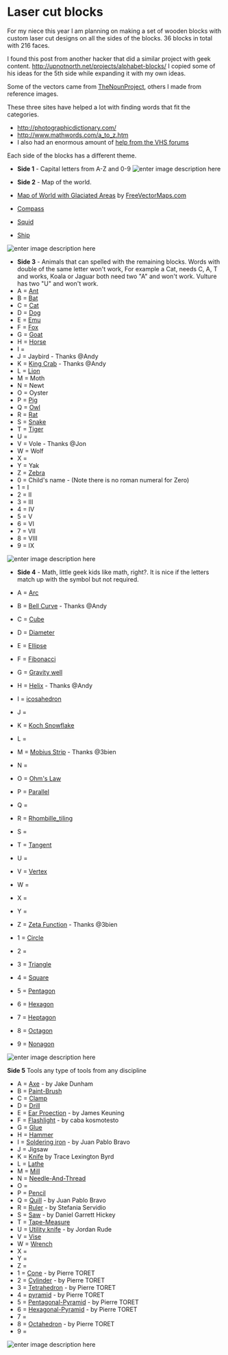 Laser cut blocks
============

For my niece this year I am planning on making a set of wooden blocks with custom laser cut designs on all the sides of the blocks. 36 blocks in total with 216 faces.

I found this post from another hacker that did a similar project with geek content. 
http://upnotnorth.net/projects/alphabet-blocks/
I copied some of his ideas for the 5th side while expanding it with my own ideas.

Some of the vectors came from [TheNounProject](http://thenounproject.com), others I made from reference images. 

These three sites have helped a lot with finding words that fit the categories. 

 - http://photographicdictionary.com/
 - http://www.mathwords.com/a_to_z.htm
 - I also had an enormous amount of [help from the VHS forums](https://talk.hackspace.ca/t/laser-cut-wooden-blocks-for-my-niece/808?u=funvill) 

Each side of the blocks has a different theme. 

 - **Side 1** - Capital letters from A-Z and 0-9
![enter image description here](https://raw.githubusercontent.com/funvill/Laser-cut-blocks/master/side1.png)

 - **Side 2** - Map of the world. 
  - [Map of World with Glaciated Areas](http://www.freevectormaps.com/world-maps/WRLD-EPS-02-0004?ref=atr) by [FreeVectorMaps.com](http://www.freevectormaps.com/?ref=atr)
  - [Compass](http://thenounproject.com/term/compass/67195/) 
  - [Squid](http://thenounproject.com/term/octopus/27855/) 
  - [Ship](http://thenounproject.com/term/ship/11582/) 

![enter image description here](https://raw.githubusercontent.com/funvill/Laser-cut-blocks/master/side2.png)

 - **Side 3** - Animals that can spelled with the remaining blocks. Words with double of the same letter won't work, For example a Cat, needs C, A, T and works, Koala or Jaguar both need two "A" and won't work. Vulture has two "U" and won't work.
  - A = [Ant](http://thenounproject.com/term/ant/1384/)
  - B = [Bat](http://thenounproject.com/term/bat/77721/) 
  - C = [Cat](http://thenounproject.com/term/cat/6725/) 
  - D = [Dog](http://thenounproject.com/term/dog/8126/) 
  - E = [Emu](http://thenounproject.com/term/ostrich/14873/)
  - F = [Fox](http://thenounproject.com/term/fox/13097/) 
  - G = [Goat](http://thenounproject.com/term/goat/18892/) 
  - H = [Horse](http://thenounproject.com/term/horse/19192/)
  - I = 
  - J = Jaybird - Thanks @Andy
  - K = [King Crab](http://thenounproject.com/term/crab/7099/) - Thanks @Andy
  - L = [Lion](http://thenounproject.com/term/lion/68963/) 
  - M = Moth 
  - N = Newt
  - O = Oyster
  - P = [Pig](http://thenounproject.com/term/pig/5271/) 
  - Q = [Owl](http://thenounproject.com/term/owl/64303/) 
  - R = [Rat](http://thenounproject.com/term/rat/85851/)
  - S = [Snake](http://thenounproject.com/term/snake/24037/)
  - T = [Tiger](http://thenounproject.com/term/tiger/29367/) 
  - U = 
  - V = Vole - Thanks @Jon
  - W = Wolf 
  - X = 
  - Y = Yak
  - Z = [Zebra](http://thenounproject.com/term/zebra/10753/) 
  - 0 = Child's name - (Note there is no roman numeral for Zero)
  - 1 = I 
  - 2 = II 
  - 3 = III 
  - 4 = IV
  - 5 = V
  - 6 = VI
  - 7 = VII
  - 8 = VIII
  - 9 = IX

![enter image description here](https://raw.githubusercontent.com/funvill/Laser-cut-blocks/master/side3.png)

 - **Side 4** - 
Math, little geek kids like math, right?. 
It is nice if the letters match up with the symbol but not required.

  - A = [Arc](http://en.wikipedia.org/wiki/Arc_%28geometry%29) 
  - B = [Bell Curve](http://en.wikipedia.org/wiki/Normal_distribution) - Thanks @Andy
  - C = [Cube](http://en.wikipedia.org/wiki/Cube) 
  - D = [Diameter](http://en.wikipedia.org/wiki/Diameter)
  - E = [Ellipse](http://en.wikipedia.org/wiki/Ellipse)
  - F = [Fibonacci](http://en.wikipedia.org/wiki/Fibonacci) 
  - G = [Gravity well](http://en.wikipedia.org/wiki/Gravity_well)
  - H = [Helix](http://en.wikipedia.org/wiki/Helix) - Thanks @Andy
  - I = [icosahedron](http://thenounproject.com/term/icosahedron/6890/)
  - J = 
  - K = [Koch Snowflake](http://en.wikipedia.org/wiki/Koch_snowflake)
  - L =
  - M = [Mobius Strip](http://en.wikipedia.org/wiki/M%C3%B6bius_strip) - Thanks @3bien
  - N =
  - O = [Ohm's Law](http://en.wikipedia.org/wiki/Ohm%27s_law)
  - P = [Parallel](http://en.wikipedia.org/wiki/Parallel_%28geometry%29)
  - Q =
  - R = [Rhombille_tiling](http://en.wikipedia.org/wiki/Rhombille_tiling)
  - S =
  - T = [Tangent](http://en.wikipedia.org/wiki/Tangent) 
  - U = 
  - V = [Vertex](http://en.wikipedia.org/wiki/Vertex_%28geometry%29) 
  - W =
  - X = 
  - Y = 
  - Z = [Zeta Function](http://en.wikipedia.org/wiki/Riemann_zeta_function) - Thanks @3bien
  - 1 = [Circle](http://en.wikipedia.org/wiki/Circle) 
  - 2 = 
  - 3 = [Triangle](http://en.wikipedia.org/wiki/Triangle)
  - 4 = [Square](http://en.wikipedia.org/wiki/Square)
  - 5 = [Pentagon](http://en.wikipedia.org/wiki/Pentagon)
  - 6 = [Hexagon](http://en.wikipedia.org/wiki/Hexagon)
  - 7 = [Heptagon](http://en.wikipedia.org/wiki/Heptagon)
  - 8 = [Octagon](http://en.wikipedia.org/wiki/Octagon)
  - 9 = [Nonagon](http://en.wikipedia.org/wiki/Nonagon)

![enter image description here](https://raw.githubusercontent.com/funvill/Laser-cut-blocks/master/side4.png)

**Side 5**
Tools any type of tools from any discipline 

  - A = [Axe](http://thenounproject.com/term/axe/18150/) - by Jake Dunham
  - B = [Paint-Brush](http://thenounproject.com/term/paint-brush/8499/)
  - C = [Clamp](http://thenounproject.com/term/clamp/43284/) 
  - D = [Drill](http://thenounproject.com/term/drill/43657/) 
  - E = [Ear Proection](http://thenounproject.com/term/earmuffs/9376/) - by James Keuning
  - F = [Flashlight](http://thenounproject.com/term/flashlight/28955/) - by caba kosmotesto
  - G = [Glue](http://thenounproject.com/term/glue/64129/)
  - H = [Hammer](http://thenounproject.com/term/hammer/1306/) 
  - I = [Soldering iron](http://thenounproject.com/term/tools/14905/) - by Juan Pablo Bravo
  - J = Jigsaw 
  - K = [Knife](http://thenounproject.com/term/knife/77342/) by Trace Lexington Byrd
  - L = [Lathe](http://thenounproject.com/term/lathe-machine/78251/) 
  - M = [Mill](http://thenounproject.com/term/mill/78253/) 
  - N = [Needle-And-Thread](http://thenounproject.com/term/needle-and-thread/17518/)
  - O =
  - P = [Pencil](http://thenounproject.com/term/pencil/64114/) 
  - Q = [Quill](http://thenounproject.com/term/quill/17013/) - by Juan Pablo Bravo
  - R = [Ruler](http://thenounproject.com/term/ruler/55196/) - by Stefania Servidio
  - S = [Saw](http://thenounproject.com/term/saw/1944/) - by Daniel Garrett Hickey
  - T = [Tape-Measure](http://thenounproject.com/term/tape-measure/1948/)
  - U = [Utility knife](http://thenounproject.com/term/utility-knife/23396/) -  by Jordan Rude
  - V = [Vise](http://thenounproject.com/term/vise/6551/) 
  - W = [Wrench](http://thenounproject.com/term/wrench/8975/)
  - X = 
  - Y = 
  - Z =
  - 1 = [Cone](http://thenounproject.com/term/icon/87382/) - by Pierre TORET
  - 2 = [Cylinder](http://thenounproject.com/term/icon/87376/)  - by Pierre TORET
  - 3 = [Tetrahedron](http://thenounproject.com/term/tetrahedron/87080/) - by Pierre TORET
  - 4 = [pyramid](http://thenounproject.com/term/pyramid/87100/) - by Pierre TORET
  - 5 = [Pentagonal-Pyramid](http://thenounproject.com/term/pentagonal-pyramid/87101/) - by Pierre TORET
  - 6 = [Hexagonal-Pyramid](http://thenounproject.com/term/hexagonal-pyramid/87102/) - by Pierre TORET
  - 7 = 
  - 8 = [Octahedron](http://thenounproject.com/term/octahedron/87086/) - by Pierre TORET
  - 9 = 

![enter image description here](https://raw.githubusercontent.com/funvill/Laser-cut-blocks/master/side5.png)

  [7]: https://github.com/funvill
  [8]: https://twitter.com/funvill
  [9]: http://www.abluestar.com
